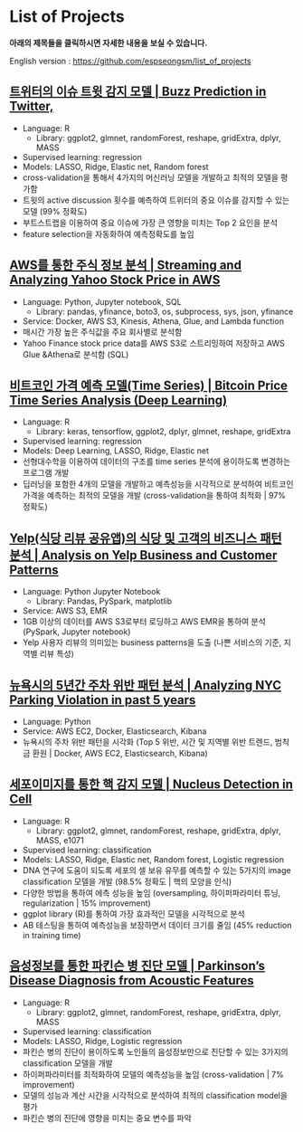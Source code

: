 # List of Projects

**아래의 제목들을 클릭하시면 자세한 내용을 보실 수 있습니다.** 

English version : https://github.com/espseongsm/list_of_projects

## [트위터의 이슈 트윗 감지 모델 | Buzz Prediction in Twitter, ](https://github.com/espseongsm/Buzz_prediction_on_twitter)

- Language: R
  - Library: ggplot2, glmnet, randomForest, reshape, gridExtra, dplyr, MASS
- Supervised learning: regression
- Models: LASSO, Ridge, Elastic net, Random forest
- cross-validation을 통해서 4가지의 머신러닝 모델을 개발하고 최적의 모델을 평가함
- 트윗의 active discussion 횟수를 예측하여 트위터의 중요 이슈를 감지할 수 있는 모델 (99% 정확도)
- 부트스트랩을 이용하여 중요 이슈에 가장 큰 영향을 미치는 Top 2 요인을 분석
- feature selection을 자동화하여 예측정확도를 높임

## [AWS를 통한 주식 정보 분석 | Streaming and Analyzing Yahoo Stock Price in AWS](https://github.com/espseongsm/streaming_stock_prices_and_analyzing_in_AWS)

- Language: Python, Jupyter notebook, SQL
  - Library: pandas, yfinance, boto3, os, subprocess, sys, json, yfinance
- Service: Docker, AWS S3, Kinesis, Athena, Glue, and Lambda function
- 매시간 가장 높은 주식값을 주요 회사별로 분석함
- Yahoo Finance stock price data를 AWS S3로 스트리밍하여 저장하고 AWS Glue &Athena로 분석함 (SQL)

## [비트코인 가격 예측 모델(Time Series) | Bitcoin Price Time Series Analysis (Deep Learning)](https://github.com/espseongsm/Bitcoin_Time_Series_Deep_Learning)

- Language: R
  - Library: keras, tensorflow, ggplot2, dplyr, glmnet, reshape, gridExtra
- Supervised learning: regression
- Models: Deep Learning, LASSO, Ridge, Elastic net
- 선형대수학을 이용하여 데이터의 구조를 time series 분석에 용이하도록 변경하는 프로그램 개발
- 딥러닝을 포함한 4개의 모델을 개발하고 예측성능을 시각적으로 분석하여 비트코인 가격을 예측하는 최적의 모델을 개발 (cross-validation을 통하여 최적화 | 97% 정확도)
  
## [Yelp(식당 리뷰 공유앱)의 식당 및 고객의 비즈니스 패턴 분석 | Analysis on Yelp Business and Customer Patterns](https://github.com/espseongsm/Analysis_on_yelp_business_and_customer_patterns)

- Language: Python Jupyter Notebook
  - Library: Pandas, PySpark, matplotlib
- Service: AWS S3, EMR
- 1GB 이상의 데이터를 AWS S3로부터 로딩하고 AWS EMR을 통하여 분석 (PySpark, Jupyter notebook)
- Yelp 사용자 리뷰의 의미있는 business patterns을 도출 (나쁜 서비스의 기준, 지역별 리뷰 특성)

## [뉴욕시의 5년간 주차 위반 패턴 분석 | Analyzing NYC Parking Violation in past 5 years](https://github.com/espseongsm/STA9760_Big_Data_Project1)

- Language: Python
- Service: AWS EC2, Docker, Elasticsearch, Kibana
- 뉴욕시의 주차 위반 패턴을 시각화 (Top 5 위반, 시간 및 지역별 위반 트렌드, 범칙금 환원 | Docker, AWS EC2, Elasticsearch, Kibana)
  
## [세포이미지를 통한 핵 감지 모델 | Nucleus Detection in Cell](https://github.com/espseongsm/Nucleus_Detection_in_Cell) 

- Language: R
  - Library: ggplot2, glmnet, randomForest, reshape, gridExtra, dplyr, MASS, e1071
- Supervised learning: classification
- Models: LASSO, Ridge, Elastic net, Random forest, Logistic regression
- DNA 연구에 도움이 되도록 세포의 셀 보유 유무를 예측할 수 있는 5가지의 image classification 모델을 개발 (98.5% 정확도 | 핵의 모양을 인식) 
- 다양한 방법을 통하여 에측 성능을 높임 (oversampling, 하이퍼파라미터 튜닝, regularization | 15% improvement)
- ggplot library (R)를 통하여 가장 효과적인 모델을 시각적으로 분석
- AB 테스팅을 통하여 예측성능을 보장하면서 데이터 크기를 줄임 (45% reduction in training time)

## [음성정보를 통한 파킨슨 병 진단 모델 | Parkinson’s Disease Diagnosis from Acoustic Features](https://github.com/espseongsm/Parkinson_Disease_Diagnosis)

- Language: R
  - Library: ggplot2, glmnet, randomForest, reshape, gridExtra, dplyr, MASS
- Supervised learning: classification
- Models: LASSO, Ridge, Logistic regression
- 파킨슨 병의 진단이 용이하도록 노인들의 음성정보만으로 진단할 수 있는 3가지의 classification 모델을 개발
- 하이퍼파라미터를 최적화하여 모델의 예측성능을 높임 (cross-validation | 7% improvement)
- 모델의 성능과 계산 시간을 시각적으로 분석하여 최적의 classification model을 평가
- 파킨슨 병의 진단에 영향을 미치는 중요 변수를 파악
